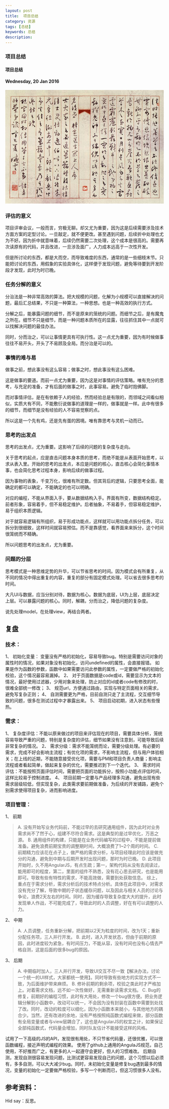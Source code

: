 ```yaml
---
layout: post
title:  项目总结
category: 资源
tags: [总结]
keywords: 总结
description: 
---
```


### 项目总结

#### 项目总结

#### Wednesday, 20 Jan 2016

![handwriting](/../../assets/img/resource/2016/handwriting.jpg)

### 评估的意义

项目评审会议，一般而言，穷极无聊。却又尤为重要，因为这是后续需要涉及技术方面方案的定型讨论。一旦敲定，就不便更改。甚至遇到问题，后续折中处理也尤为不好。因为折中就意味着，后续仍然需要二次处理，这个成本是很高的。需要再次读原有的代码，并且改进，一旦涉及面广，人力成本远高于一次性开发。

但是所讨论的东西，都是大而空，而导致难度的东西，通常的是一些细枝末节。只能把讨论的东西，用假象的实验具体化，这样便于发现问题，避免等待要到开发阶段才发现，此时为时已晚。

### 任务分解的意义

分治法是一种非常高效的算法。把大规模的问题，化解为小规模可以直接解决的问题，最后汇总结果，不只是一种算法，一种思想。也是一种高效的执行方式。

分解之后，能暴露问题的细节，而不是原来的笼统的问题。而细节之后，是有魔鬼之所在。细节不只是细节，而是一种问题本质所在的显露，往往抓住其中一点就可以找解决问题的最佳办法。

同时，分而治之，可以让事情更具有可执行性。这一点尤为重要，因为有时候做事往往不易开头，开头了不易顾及全局。而分治是可以的。

### 事情的难与易

做事之前，想此事没有这么容易；做事之时，想此事没有这么困难。

这是做事的要道。而前一点尤为重要，因为这是对事情的评估策略。唯有充分的思考，与充足的准备，才有后面的做事之时，此事容易。避免了临时抱佛脚。

而对事情评估，是在有依赖于人的经验，然而经验总是有限的，而领域之间看似相似，实质大有不同，不能敷衍说做事的道理是一样的，做事就是一样。此中有很多的细节，而细节是没有经验的人不容易觉察的点。

所以这是一个先有鸡，还是先有蛋的困境。唯有靠思考与灵机一动而已。

### 思考的出发点

思考的出发点，尤为重要。这影响了后续的问题的复杂度与走向。

关于思考的起点，应是直击问题本身本质的思考，而绝不能是从表面开始思考，以求从表入里。开始的思考的出发点，本应是问题的核心，直击核心会简化事情本事，也会简化思考过程本身，影响后续的做事过程。

因为事物的表象，千变万化，很难有所定数。但其背后的逻辑，只要思考全面，能确定的都可以确定，不能确定的也可以明确。

对应的编程，不能从界面入手，要从数据结构入手。界面有所变，数据结构稳定。前者形象，容易着手，但不易稳定维护。后者抽象，不易着手，但容易稳定维护，易于组织本质逻辑。

对于就容易逻辑有所组织，易于形成功能点，这样就可以用功能点拆分任务，可以拆分到很细致，这样时间就容易预估。而不是靠感觉，看界面来来拆分，这个时间很笼统而不精确。

所以问题思考的出发点，尤为重要。


### 问题的分层

思考模式是一种思维定势的升华，可以节省思考的时间。因为模式会有所重复，从不同的情况中得出重复的内容，重复的部分有固定模式处理。可以省去很多思考的时间。

大凡UI与数据，应当分别对待，数据为核心。数据为底层，UI为上层，底层决定上层。可以暴露问题的核心。同时，解耦，分而治之，降低问题的复杂度。

说先处理model，在处理view，再结合两者。

## 复盘

### 技术：

1、	初始化变量：
变量没有严格的初始化，容易导致bug。特别是需要访问对象的属性时的情况，如果对象没有初始化，访问undefined的属性，会直接报错。
如果是作为函数的参数，函数中如果需要访问此参数的属性，一定要做严格的初始化校验，这个情况最容易漏掉。
2、	对于页面数据是code或id，需要显示为文本的情况，最好使用过滤器，少用对象来处理，防止对应的id或者code有修改的时，很难全部统一修改；
3、	规范url，方便通过路由，实现与特定页面相关的需求，避免写复杂正则；
4、	自测需要更为严格，目前自测只走了主流程，交互细节导致的问题，很多在测试过程中才暴露出来。
5、	项目启动初期，进入状态有些慢热。


### 需求：

1、	复杂度评估：不能以原来做过的项目来评估现在的项目，需要具体分析，笼统容易导致严重的问题，特别是复杂度的评估，细节如果没有注意到，可能导致后续非常复杂的情况。
2、	需求分级：需求不能笼统而论，需要分级处理。有必要的需求，完成不好会影响主流程；有优化项的需求，不影响主流程，但与用户体验相关；在上线的近期，不能随意接受优化项，需要与PM和项目负责人商量；影响主流程或者看起简单，做起来复杂的优化，需要推迟到下一个迭代。
3、	需求时间评估：不能按照页面评估时间，需要把页面的功能拆分，按照小功能点评估时间，这样比较易于控制进度。
4、	项目前期一定要与产品经理多沟通，避免出现有些需求层级较低，但实现复杂，此类需求要前期做准备，为后续的开发铺路，避免个别需求使得项目复杂，进而影响进度。

### 项目管理：

1、	前期

> A.	没有开始写业务代码前，不能过早的去研究通用组件，因为此时对业务需求尚不了然于心，组建不尽符合需求。这是典型的是过早优化，万恶之源。
B.	通用组件的构建，只能是在业务代码编写的过程中，不能是提前做准备。避免浪费前期宝贵的调整期时间，大概浪费了1~2个周的时间。
C.	前期精力应该花在点子上，做严格的需求分析，与项目经理此时应该是做充分的沟通，避免到中期与后期开发时出现问题，那时为时已晚。
D.	此项目开始时，久不用AngularJS，有点生疏；第一，架构代码从没有去阅读过，能用即可的程度，第二，里面的组件不熟悉，没有花心思去研究，也是能用即可。导致有些有特性的需求，不能高效做，需要到处获取信息。
综上，重点在于需求分析，需求分析后的技术特点分析。具体在此项目中，对需求没有充分了解，导致中期的子状态缓存问题，以及因此与相关人员的讨论与争论，浪费2天左右的时间。同时，因为缓存导致复杂度大大的提升，此时发现单人作战，不可能完成了，导致此时的人员调整，好在有可以调整的人力。

2、	中期

> A.	人员调整，任务重新分解，把前期以2天为粒度的时间，改为1天；重新分配任务项，三人并行开发。
B.	此时，进入开发状态，但由于前期的原因，此时进度较为紧急，有时间压力，不能从容，没有时间也没有心情去严格自测，这是后面的很多bug的原因。

3、	后期

> A.	中期临时加人，三人并行开发，导致UI交互不尽一致【解决办法，讨论一个统一的UI样式，大家都统一使用】。同时导致有些地方的实现方式不一致，为后面维护带来麻烦。
B.	修补前期的剩余项，校验之类此时才严格加上。对着需求文档，远不如一次性做好，无需重新读需求文档。
C.	Bug的修复，前期好的编程习惯，此时有大用处，修改一个bug很方便。把业务逻辑分解到小函数中，改动可以统一，不会因为没有封装在函数中需要到处找了改。同时，改动的粒度可以细化，因为小函数本来就小，与其他地方的耦合少。当然，还有改进的余地，没有严格按照纯函数式编程来做，部分函数有全局变量或者与view层耦合了，这也是AngularJS的权宜之计，如果保证全部纯函数式，代码量会增加，同时队友估计不能接受这样的风格。

试用了一下高级的JS的API，发现很有用处，不只节省代码量，还很优雅，可以很函数编程，接近声明式编程的效果。
使用了github上通用的AngulaJS规范，自己使用，不好推而广之，有更多的人一起遵守会更好，但人的习惯难改。
后期自测，发现自测很容易发现问题，比测试更容易发现自己的问题，这个习惯以后必须有，多多自测，可以大大减少bug。同时，未初始化变量是修复bug遇到最多的情况，变量的初始化一定要做严格校验，多写一个判断而已，但这习惯很多人没有。



## 参考资料：


Hid say：反思。
